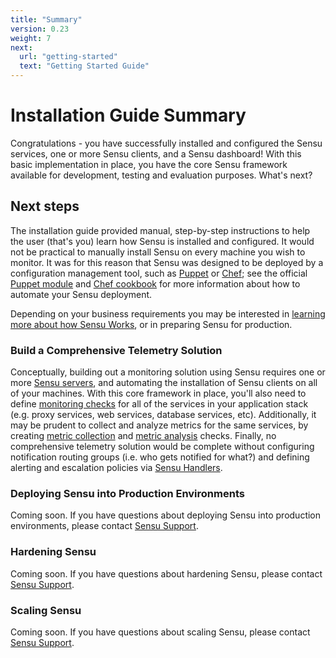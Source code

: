 ```yaml
---
title: "Summary"
version: 0.23
weight: 7
next:
  url: "getting-started"
  text: "Getting Started Guide"
---
```


# Installation Guide Summary

Congratulations - you have successfully installed and configured the Sensu
services, one or more Sensu clients, and a Sensu dashboard! With this basic
implementation in place, you have the core Sensu framework available for
development, testing and evaluation purposes. What's next?

## Next steps

The installation guide provided manual, step-by-step instructions to help the
user (that's you) learn how Sensu is installed and configured. It would not be
practical to manually install Sensu on every machine you wish to monitor. It was
for this reason that Sensu was designed to be deployed by a configuration
management tool, such as [Puppet](http://puppetlabs.com) or
[Chef](http://chef.io); see the official [Puppet
module](https://github.com/sensu/sensu-puppet) and [Chef
cookbook](https://github.com/sensu/sensu-chef) for more information about how to
automate your Sensu deployment.

Depending on your business requirements you may be interested in [learning more
about how Sensu Works](getting-started), or in preparing Sensu for production.

### Build a Comprehensive Telemetry Solution

Conceptually, building out a monitoring solution using Sensu requires one or
more [Sensu servers](#scaling-sensu), and automating the installation of Sensu
clients on all of your machines. With this core framework in place, you'll also
need to define [monitoring checks](getting-started-with-checks) for all of the
services in your application stack (e.g. proxy services, web services, database
services, etc). Additionally, it may be prudent to collect and analyze metrics
for the same services, by creating [metric
collection](getting-started-with-checks#create-a-metric-collection-check) and
[metric analysis](getting-started-with-checks#create-a-metric-analysis-check)
checks. Finally, no comprehensive telemetry solution would be complete without
configuring notification routing groups (i.e. who gets notified for what?) and
defining alerting and escalation policies via [Sensu
Handlers](getting-started-with-handlers).

### Deploying Sensu into Production Environments

Coming soon. If you have questions about deploying Sensu into production
environments, please contact [Sensu Support](https://helpdesk.sensuapp.com).

### Hardening Sensu

Coming soon. If you have questions about hardening Sensu, please contact [Sensu Support](https://helpdesk.sensuapp.com).

### Scaling Sensu

Coming soon. If you have questions about scaling Sensu, please contact [Sensu
Support](https://helpdesk.sensuapp.com).
